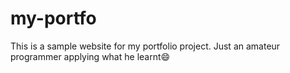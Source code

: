 # my-portfo
This is a sample website for my portfolio project. 
Just an amateur programmer applying what he learnt😄
